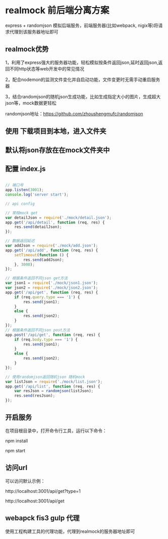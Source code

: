 # realmock 前后端分离方案

express + randomjson 模拟后端服务，前端服务器(比如webpack, nigix等)将请求代理到该服务器地址即可

## realmock优势

1，利用了express强大的服务器功能，轻松模拟按条件返回json,延时返回json,返回不同http状态等web开发中的常见情况 

2，配合nodemon的监测文件变化并自启动功能，文件变更时无需手动重启服务器

3，结合randomjson的随机json生成功能，比如生成指定大小的图片，生成超大json等，mock数据更轻松 

randomjson地址：https://github.com/zhoushengmufc/randomjson


## 使用 下载项目到本地，进入文件夹

## 默认将json存放在在mock文件夹中

## 配置 index.js

```javascript

// 端口号
app.listen(3001);
console.log('server start');

// api config

// 常规mock get
var detailJson = require('./mock/detail.json');
app.get('/api/detail', function (req, res) {
    res.send(detailJson);
});

// 数据返回延迟
var addJson = require('./mock/add.json');
app.get('/api/add', function (req, res) {
    setTimeout(function () {
		res.send(addJson);
	}, 3000);
});

// 根据条件返回不同json get方法
var json1 = require('./mock/json1.json');
var json2 = require('./mock/json2.json');
app.get('/api/get', function (req, res) {
	if (req.query.type === '1') {
		res.send(json1);
	}
	else {
		res.send(json2);
	}
});
// 根据条件返回不同json post方法
app.post('/api/get', function (req, res) {
	if (req.body.type === '1') {
		res.send(json1);
	}
	else {
		res.send(json2);
	}
});

// 使用randomjson返回随机json 随机mock
var listJson = require('./mock/list.json');
app.get('/api/list', function (req, res) {
	var resJson = randomjson(listJson);
    res.send(resJson);
});

```

## 开启服务

在项目根目录中，打开命令行工具，运行以下命令：

npm install

npm start

## 访问url

可以访问默认示例：

http://localhost:3001/api/get?type=1

http://localhost:3001/api/get

## webapck fis3 gulp 代理

使用工程构建工具的代理功能，代理到realmock的服务器地址即可





